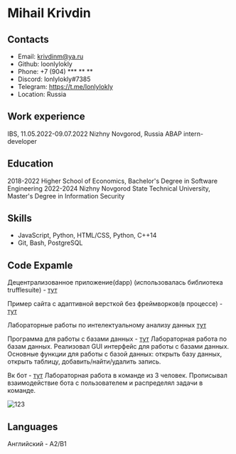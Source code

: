 # Mihail Krivdin
## Contacts
- Email: krivdinm@ya.ru
- Github: loonlylokly
- Phone: +7 (904) *** ** **
- Discord: lonlylokly#7385
- Telegram: https://t.me/lonlylokly
- Location: Russia

## Work experience
IBS, 11.05.2022-09.07.2022
Nizhny Novgorod, Russia
ABAP intern-developer
## Education
2018-2022 Higher School of Economics, Bachelor's Degree in Software Engineering
2022-2024 Nizhny Novgorod State Technical University, Master's Degree in Information Security
## Skills
 - JavaScript, Python, HTML/CSS, Python, C++14
 - Git, Bash, PostgreSQL

## Code Expamle
Децентрализованное приложение(dapp) (использовалась библиотека trufflesuite) - [тут](https://github.com/loonlylokly/cryptogame)

Пример сайта с адаптивной версткой без фреймворков(в процессе) - [тут](https://loonlylokly.github.io/online-zoo/online-zoo/pages/main/index.html)

Лабораторные работы по интелектуальному анализу данных [тут](https://github.com/loonlylokly/DataMining)

Программа для работы с базами данных - [тут](https://github.com/lonleylokle/LabaDB)
Лабораторная работа по базам данных. Реализовал GUI интерфейс для работы с базами данных. Основные функции для работы с базой данных: открыть базу данных, открыть таблицу, добавить/найти/удалить запись.

Вк бот - [тут](https://github.com/loonlylokly/obshak-bot)
Лабораторная работа в команде из 3 человек. Прописывал взаимодействие бота с пользователем и распределял задачи в команде.

 ![123](https://www.codewars.com/users/loonlylokly/badges/large)
## Languages
Английский - A2/B1
